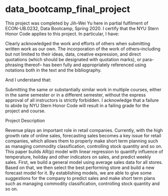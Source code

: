 # data_bootcamp_final_project
This project was completed by Jih-Wei Yu here in partial fulfilment of ECON-UB.0232, Data Bootcamp, Spring 2020. I certify that the NYU Stern Honor Code applies to this project. In particular, I have:

Clearly acknowledged the work and efforts of others when submitting written work as our own. The incorporation of the work of others–including but not limited to their ideas, data, creative expression, and direct quotations (which should be designated with quotation marks), or para- phrasing thereof– has been fully and appropriately referenced using notations both in the text and the bibliography.

And I understand that:

Submitting the same or substantially similar work in multiple courses, either in the same semester or in a different semester, without the express approval of all instructors is strictly forbidden.
I acknowledge that a failure to abide by NYU Stern Honor Code will result in a failing grade for the project and course.

Project Description

Revenue plays an important role in retail companies. Currently, with the high growth rate of online sales, forecasting sales becomes a key issue for retail companies, which allows them to properly make short term planning such as managing commodity classification, controlling stock quantity and so on.
This paper builds AR(p) model with linear regression to quantify influence of temperature, holiday and other indicators on sales, and predict weekly sales. First, we build a general model using average sales data for all stores. Based on that, we then select the best performing store and build a new forecast model for it.
By establishing models, we are able to give some suggestions for the company to predict sales and make short term plans such as managing commodity classification, controlling stock quantity and so on.
